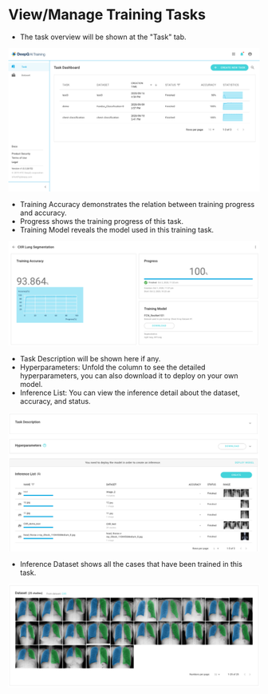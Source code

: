 # View/Manage Training Tasks

* The task overview will be shown at the "Task" tab.

![](<../.gitbook/assets/training-overview (1) (1).png>)

* Training Accuracy demonstrates the relation between training progress and accuracy.
* Progress shows the training progress of this task.
* Training Model reveals the model used in this training task.

![](../.gitbook/assets/training-accuracy.png)

* Task Description will be shown here if any.
* Hyperparameters: Unfold the column to see the detailed hyperparameters, you can also download it to deploy on your own model.
* Inference List: You can view the inference detail about the dataset, accuracy, and status.

![](../.gitbook/assets/taks-description.png)

* Inference Dataset shows all the cases that have been trained in this task.

![](../.gitbook/assets/inference-dataset.png)
